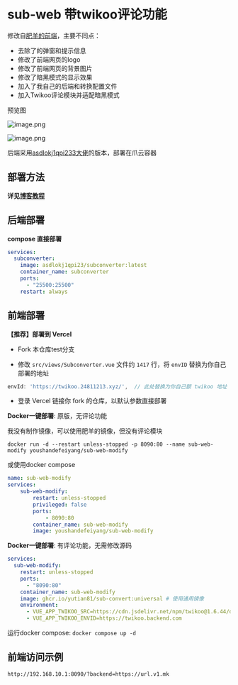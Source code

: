 # sub-web 带twikoo评论功能

修改自[肥羊的前端](https://github.com/youshandefeiyang/sub-web-modify)，主要不同点：

- 去除了的弹窗和提示信息
- 修改了前端网页的logo
- 修改了前端网页的背景图片
- 修改了暗黑模式的显示效果
- 加入了我自己的后端和转换配置文件
- 加入Twikoo评论模块并适配暗黑模式

预览图

![image.png](https://b2qq.24811213.xyz/2025-07/1753666376-image.webp)

![image.png](https://b2qq.24811213.xyz/2025-07/1753666439-image.webp)

后端采用[asdlokj1qpi233大佬](https://github.com/asdlokj1qpi233/subconverter)的版本，部署在爪云容器

## 部署方法

**详见[博客教程](https://blog.811520.xyz/post/2025/07/250728-subweb-twikoo/)**

## 后端部署

**compose 直接部署**

```yaml
services:
  subconverter:
    image: asdlokj1qpi23/subconverter:latest
    container_name: subconverter
    ports:
      - "25500:25500"
    restart: always
```

## 前端部署

**【推荐】部署到 Vercel**

- Fork 本仓库test分支

- 修改 `src/views/Subconverter.vue` 文件约 `1417` 行，将 `envID` 替换为你自己部署的地址

```js
envId: 'https://twikoo.24811213.xyz/',  // 此处替换为你自己额 twikoo 地址
```

- 登录 Vercel 链接你 fork 的仓库，以默认参数直接部署


**Docker一键部署**: 原版，无评论功能

我没有制作镜像，可以使用肥羊的镜像，但没有评论模块

```
docker run -d --restart unless-stopped -p 8090:80 --name sub-web-modify youshandefeiyang/sub-web-modify
```

或使用docker compose

```yaml
name: sub-web-modify
services:
    sub-web-modify:
        restart: unless-stopped
        privileged: false
        ports:
            - 8090:80
        container_name: sub-web-modify
        image: youshandefeiyang/sub-web-modify
```

**Docker一键部署**: 有评论功能，无需修改源码

```yml
services:
  sub-web-modify:
    restart: unless-stopped
    ports:
      - "8090:80"
    container_name: sub-web-modify
    image: ghcr.io/yutian81/sub-convert:universal # 使用通用镜像
    environment:
      - VUE_APP_TWIKOO_SRC=https://cdn.jsdelivr.net/npm/twikoo@1.6.44/dist/twikoo.all.min.js
      - VUE_APP_TWIKOO_ENVID=https://twikoo.backend.com
```

运行docker compose: `docker compose up -d`

## 前端访问示例

```
http://192.168.10.1:8090/?backend=https://url.v1.mk
```
